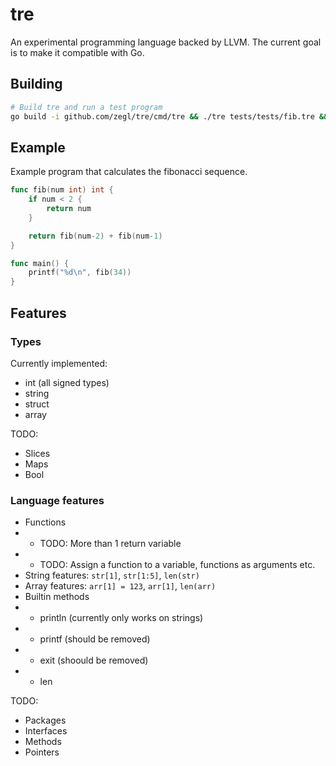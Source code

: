 # tre

An experimental programming language backed by LLVM. The current goal is to make it compatible with Go.

## Building 

```bash
# Build tre and run a test program
go build -i github.com/zegl/tre/cmd/tre && ./tre tests/tests/fib.tre && ./output-binary
```

## Example

Example program that calculates the fibonacci sequence.

```go
func fib(num int) int {
    if num < 2 {
        return num
    }

    return fib(num-2) + fib(num-1)
}

func main() {
    printf("%d\n", fib(34))
}
```

## Features

### Types

Currently implemented:

* int (all signed types)
* string
* struct
* array

TODO:

* Slices
* Maps
* Bool

### Language features

* Functions
* * TODO: More than 1 return variable
* * TODO: Assign a function to a variable, functions as arguments etc.
* String features: `str[1]`, `str[1:5]`, `len(str)`
* Array features: `arr[1] = 123`, `arr[1]`, `len(arr)`
* Builtin methods
* * println (currently only works on strings)
* * printf (should be removed)
* * exit (shoould be removed)
* * len

TODO:

* Packages
* Interfaces
* Methods
* Pointers
